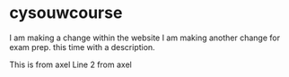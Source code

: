 # cysouwcourse
I am making a change within the website
I am making another change for exam prep.
this time with a description.

This is from axel
Line 2 from axel
